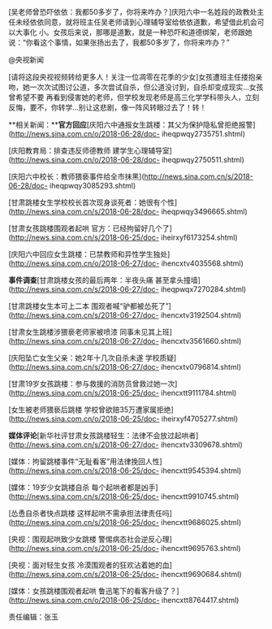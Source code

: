 [吴老师曾恐吓依依：我都50多岁了，你将来咋办？]庆阳六中一名姓段的政教处主任未经依依同意，就将班主任吴老师请到心理辅导室给依依道歉，希望借此机会可以大事化
小。女孩后来说，那哪是道歉，就是一种恐吓和道德绑架，老师跟她说：“你看这个事情，如果张扬出去了，我都50多岁了，你将来咋办？”

@央视新闻

[请将这段央视视频转给更多人！关注一位凋零在花季的少女]女孩遭班主任搂抱亲吻，她一次次试图讨公道，多次尝试自杀，但公道没讨到，自杀却变成现实…女孩曾希望不要
再看到侵害她的老师，但学校发现老师是高三化学学科带头人，立刻反悔，要不，你转学…别让这悲剧，像一阵风转眼过去了！转！

**相关新闻：****官方回应**[庆阳六中通报女生跳楼：其父为保护隐私曾拒绝报警](http://news.sina.com.cn/o/2018-06-28/doc-
iheqpwqy2735751.shtml)

[庆阳教育局：排查违反师德教师 建学生心理辅导室](http://news.sina.com.cn/o/2018-06-28/doc-
iheqpwqy2750511.shtml)

[庆阳六中校长：教师猥亵事件给全市抹黑](http://news.sina.com.cn/s/2018-06-28/doc-
iheqpwqy3085293.shtml)

[甘肃跳楼女生学校校长首次现身谈死者：她很有个性](http://news.sina.com.cn/s/2018-06-28/doc-
iheqpwqy3496665.shtml)

[甘肃女孩跳楼围观者起哄 官方：已经拘留好几个了](http://news.sina.com.cn/s/2018-06-25/doc-
iheirxyf6173254.shtml)

[庆阳六中回应女生跳楼：已禁教师和异性学生独处](http://news.sina.com.cn/o/2018-06-27/doc-
ihencxtv4035568.shtml)

**事件调查**[甘肃跳楼女孩的最后两年：半夜头痛 甚至拿头撞墙](http://news.sina.com.cn/s/2018-06-27/doc-
iheqpwqx7270284.shtml)

[甘肃跳楼女生本可上二本 围观者喊“驴都被怂死了”](http://news.sina.com.cn/s/2018-06-27/doc-
ihencxtv3192504.shtml)

[甘肃女生跳楼涉猥亵老师家被喷漆 同事未见其上班](http://news.sina.com.cn/s/2018-06-27/doc-
ihencxtv3561660.shtml)

[庆阳坠亡女生父亲：她2年十几次自杀未遂 学校质疑](http://news.sina.com.cn/s/2018-06-27/doc-
ihencxtv0796814.shtml)

[甘肃19岁女孩跳楼：参与救援的消防员曾救过她一次](http://news.sina.com.cn/s/2018-06-25/doc-
ihencxtt9111784.shtml)

[女生被老师猥亵后跳楼 学校曾欲赔35万遭家属拒绝](http://news.sina.com.cn/o/2018-06-25/doc-
iheirxyf4705277.shtml)

**媒体评论**[新华社评甘肃女孩跳楼轻生：法律不会放过起哄者](http://news.sina.com.cn/s/2018-06-27/doc-
ihencxtv3309678.shtml)

[媒体：拘留跳楼事件“无耻看客”用法律挽回人性](http://news.sina.com.cn/s/2018-06-25/doc-
ihencxtt9545394.shtml)

[媒体：19岁少女跳楼自杀 每个起哄者都是凶手](http://news.sina.com.cn/s/2018-06-25/doc-
ihencxtt9910745.shtml)

[怂恿自杀者快点跳楼 这样起哄不需承担法律责任吗](http://news.sina.com.cn/s/2018-06-25/doc-
ihencxtt9686025.shtml)

[央视：围观起哄致少女跳楼 警惕病态社会逆反心理](http://news.sina.com.cn/s/2018-06-25/doc-
ihencxtt9695763.shtml)

[央视：面对轻生女孩 冷漠围观者的狂欢沾着她的血](http://news.sina.com.cn/s/2018-06-25/doc-
ihencxtt9690684.shtml)

[媒体：女孩跳楼围观者起哄 鲁迅笔下的看客升级了？](http://news.sina.com.cn/o/2018-06-25/doc-
ihencxtt8764417.shtml)

责任编辑：张玉

